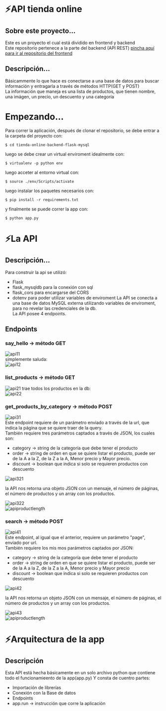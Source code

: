 # ⚡API tienda online
## Sobre este proyecto...
  Este es un proyecto el cual está dividido en frontend y backend  
  Este repositorio pertenece a la parte del backend (API REST)
  [pincha aquí para ir al repositorio del frontend](https://github.com/joaquindiazalvarez/tienda-online-vanillajs)
## Descripción...
  Básicammente lo que hace es conectarse a una base de datos para buscar información y entragarla a través de métodos HTTP(GET y POST)  
  La información que maneja es una lista de productos, que tienen nombre, una imágen, un precio, un descuento y una categoría  
# Empezando...
Para correr la aplicación, después de clonar el repositorio, se debe entrar a la carpeta del proyecto con:  

```$ cd tienda-online-backend-flask-mysql```  
    
luego se debe crear un virtual enviroment idealmente con:  

```$ virtualenv -p python env```    
    
luego acceter al entorno virtual con:   

```$ source ./env/Scripts/activate```    
    
luego instalar los paquetes necesarios con:  

```$ pip install -r requirements.txt```    
    
y finalmente se puede correr la app con:  

```$ python app.py```  
    
# ⚡La API
## Descripción...
  Para construir la api se utilizó:
  - Flask 
  - flask_mysqldb para la conexión con sql
  - flask_cors para encargarse del CORS
  - dotenv para poder utilizar variables de enviroment
  La API se conecta a una base de datos MySQL externa utilizando variables de enviroment, para no revelar las credenciales de la db.  
  La API posee 4 endpoints.
## Endpoints
### say_hello -> método GET    
![api11](https://imagizer.imageshack.com/img922/7638/Ik71uN.png)  
simplemente saluda:  
![api12](https://imagizer.imageshack.com/img922/2815/HtjgI4.png)
### list_products -> método GET  
![api21](https://imagizer.imageshack.com/img922/9880/h8uxYC.png)
trae todos los productos en la db:  
![api22](https://imagizer.imageshack.com/img924/1746/lx2D85.png)  
### get_products_by_category -> método POST  
![api31](https://imagizer.imageshack.com/img924/6461/aG98mi.png)  
Este endpoint requiere de un parámetro enviado a través de la url, que indica la página que se quiere traer de la query.   
También requiere tres parámetros captados a través de JSON, los cuales son:  
  - category -> string de la categoría que debe tener el producto  
  - order -> string de orden en que se quiere listar el producto, puede ser de la A a la Z, de la Z a la A, Menor precio y Mayor precio.  
  - discount -> boolean que indica si solo se requieren productos con descuento 
 
![api321](https://imagizer.imageshack.com/img923/3021/Rdohes.png) 

la API nos retorna una objeto JSON con un mensaje, el número de páginas, el número de productos y un array con los productos.  

![api322](https://imagizer.imageshack.com/img923/2210/DwIF4V.png)  
![apiproductlength](https://imagizer.imageshack.com/img922/9233/quQaYi.png)  
### search -> método POST  
![api41](https://imagizer.imageshack.com/img923/1203/WpVhVl.png)  
Este endpoint, al igual que el anterior, requiere un parámetro "page", enviado por url.  
También requiere los mis mos parámetros captados por JSON:  
  - category -> string de la categoría que debe tener el producto   
  - order -> string de orden en que se quiere listar el producto, puede ser de la A a la Z, de la Z a la A, Menor precio y Mayor precio   
  - discount -> boolean que indica si solo se requieren productos con descuento  

![api42](https://imagizer.imageshack.com/img923/1304/BX9Act.png)   

la API nos retorna un objeto JSON con un mensaje, el número de páginas, el número de productos y un array con los productos.  

![api43](https://imagizer.imageshack.com/v2/744x509q90/r/922/wau5fG.png)  
![apiproductlength](https://imagizer.imageshack.com/img922/9233/quQaYi.png)  

# ⚡Arquitectura de la app
## Descripción
Esta API está hecha básicamente en un solo archivo python que contiene todo el funcionamieento de la app(app.py)
Y consta de cuentro partes:
- Importación de librerías
- Conexión con la Base de datos
- Endpoints
- app.run -> instrucción que corre la aplicación

